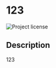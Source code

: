 # 123
  ![Project license](https://img.shields.io/badge/license-MIT-yellow.svg)

  ## Description

  123
